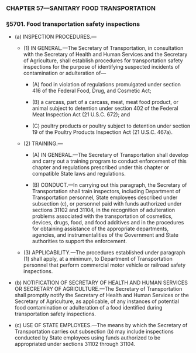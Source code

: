 ### **CHAPTER 57—SANITARY FOOD TRANSPORTATION**

### §5701. Food transportation safety inspections
* (a) INSPECTION PROCEDURES.—

  * (1) IN GENERAL.—The Secretary of Transportation, in consultation with the Secretary of Health and Human Services and the Secretary of Agriculture, shall establish procedures for transportation safety inspections for the purpose of identifying suspected incidents of contamination or adulteration of—

    * (A) food in violation of regulations promulgated under section 416 of the Federal Food, Drug, and Cosmetic Act;

    * (B) a carcass, part of a carcass, meat, meat food product, or animal subject to detention under section 402 of the Federal Meat Inspection Act (21 U.S.C. 672); and

    * (C) poultry products or poultry subject to detention under section 19 of the Poultry Products Inspection Act (21 U.S.C. 467a).


  * (2) TRAINING.—

    * (A) IN GENERAL.—The Secretary of Transportation shall develop and carry out a training program to conduct enforcement of this chapter and regulations prescribed under this chapter or compatible State laws and regulations.

    * (B) CONDUCT.—In carrying out this paragraph, the Secretary of Transportation shall train inspectors, including Department of Transportation personnel, State employees described under subsection (c), or personnel paid with funds authorized under sections 31102 and 31104, in the recognition of adulteration problems associated with the transportation of cosmetics, devices, drugs, food, and food additives and in the procedures for obtaining assistance of the appropriate departments, agencies, and instrumentalities of the Government and State authorities to support the enforcement.


  * (3) APPLICABILITY.—The procedures established under paragraph (1) shall apply, at a minimum, to Department of Transportation personnel that perform commercial motor vehicle or railroad safety inspections.


* (b) NOTIFICATION OF SECRETARY OF HEALTH AND HUMAN SERVICES OR SECRETARY OF AGRICULTURE.—The Secretary of Transportation shall promptly notify the Secretary of Health and Human Services or the Secretary of Agriculture, as applicable, of any instances of potential food contamination or adulteration of a food identified during transportation safety inspections.

* (c) USE OF STATE EMPLOYEES.—The means by which the Secretary of Transportation carries out subsection (b) may include inspections conducted by State employees using funds authorized to be appropriated under sections 31102 through 31104.